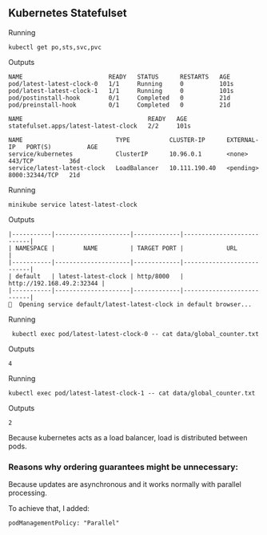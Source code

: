## Kubernetes Statefulset

Running
```
kubectl get po,sts,svc,pvc
```
Outputs
```
NAME                        READY   STATUS      RESTARTS   AGE
pod/latest-latest-clock-0   1/1     Running     0          101s
pod/latest-latest-clock-1   1/1     Running     0          101s
pod/postinstall-hook        0/1     Completed   0          21d
pod/preinstall-hook         0/1     Completed   0          21d

NAME                                   READY   AGE
statefulset.apps/latest-latest-clock   2/2     101s

NAME                          TYPE           CLUSTER-IP      EXTERNAL-IP   PORT(S)          AGE
service/kubernetes            ClusterIP      10.96.0.1       <none>        443/TCP          36d
service/latest-latest-clock   LoadBalancer   10.111.190.40   <pending>     8000:32344/TCP   21d
```
Running 
```
minikube service latest-latest-clock
```
Outputs
```
|-----------|---------------------|-------------|---------------------------|
| NAMESPACE |        NAME         | TARGET PORT |            URL            |
|-----------|---------------------|-------------|---------------------------|
| default   | latest-latest-clock | http/8000   | http://192.168.49.2:32344 |
|-----------|---------------------|-------------|---------------------------|
🎉  Opening service default/latest-latest-clock in default browser...
```

Running
```
 kubectl exec pod/latest-latest-clock-0 -- cat data/global_counter.txt
```
Outputs
```
4
```
Running
```
kubectl exec pod/latest-latest-clock-1 -- cat data/global_counter.txt
```
Outputs
```
2
```
Because kubernetes acts as a load balancer, load is distributed between pods.

### Reasons why ordering guarantees might be unnecessary:
Because updates are asynchronous and it works normally with parallel processing.

To achieve that, I added:
```
podManagementPolicy: "Parallel"
```
